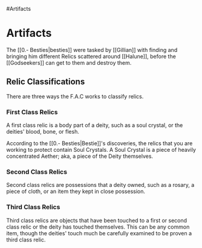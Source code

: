 #Artifacts
# Artifacts
The [[0.- Besties|besties]] were tasked by [[Gillian]] with finding and bringing him different Relics scattered around [[Halune]], before the [[Godseekers]] can get to them and destroy them. 

## Relic Classifications
There are three ways the F.A.C works to classify relics.

### First Class Relics
A first class relic is a body part of a deity, such as a soul crystal, or the deities' blood, bone, or flesh.

According to the [[0.- Besties|Bestie]]'s discoveries, the relics that you are working to protect contain Soul Crystals. A Soul Crystal is a piece of heavily concentrated Aether; aka, a piece of the Deity themselves.

### Second Class Relics
Second class relics are possessions that a deity owned, such as a rosary, a piece of cloth, or an item they kept in close possession.

### Third Class Relics
Third class relics are objects that have been touched to a first or second class relic or the deity has touched themselves. This can be any common item, though the deities' touch much be carefully examined to be proven a third class relic.